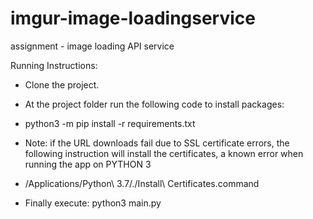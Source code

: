 # imgur-image-loadingservice

assignment - image loading API service


Running Instructions:

* Clone the project.

* At the project folder run the following code to install packages:  
* python3 -m pip install -r requirements.txt  
* Note: if the URL downloads fail due to SSL certificate errors, the following instruction will install the certificates, a known error when running the app on PYTHON 3  
* /Applications/Python\ 3.7/./Install\ Certificates.command  
* Finally execute: python3 main.py  